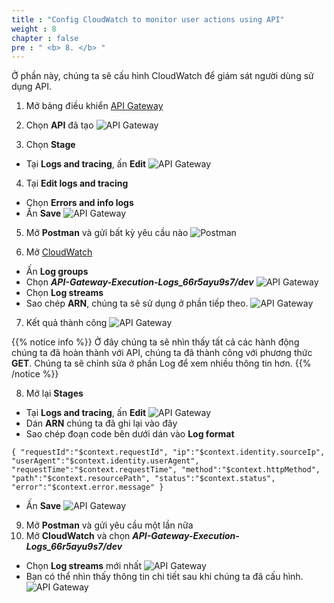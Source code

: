 ```yaml
---
title : "Config CloudWatch to monitor user actions using API"
weight : 8
chapter : false
pre : " <b> 8. </b> "
---
```


Ở phần này, chúng ta sẽ cấu hình CloudWatch để giám sát người dùng sử dụng API.

1. Mở bảng điều khiển [API Gateway](https:console.aws.amazon.com/apigateway)
2. Chọn **API** đã tạo
![API Gateway](images/8.configcloudwatch/001-configcloudwatch.png)

3. Chọn **Stage**
 + Tại **Logs and tracing**, ấn **Edit**
![API Gateway](images/8.configcloudwatch/002-configcloudwatch.png)

4. Tại **Edit logs and tracing**
 + Chọn **Errors and info logs**
 + Ấn **Save**
![API Gateway](images/8.configcloudwatch/003-configcloudwatch.png)

5. Mở **Postman** và gửi bất kỳ yêu cầu nào
![Postman](images/8.configcloudwatch/004-configcloudwatch.png)

6. Mở [CloudWatch](https:console.aws.amazon.com/cloudwatch)
 + Ấn **Log groups**
 + Chọn ***API-Gateway-Execution-Logs_66r5ayu9s7/dev***
![API Gateway](images/8.configcloudwatch/005-configcloudwatch.png)
 + Chọn **Log streams**
 + Sao chép **ARN**, chúng ta sẽ sử dụng ở phần tiếp theo.
![API Gateway](images/8.configcloudwatch/006-configcloudwatch.png)

7. Kết quả thành công
![API Gateway](images/8.configcloudwatch/007-configcloudwatch.png)

{{% notice info %}}
Ở đây chúng ta sẽ nhìn thấy tất cả các hành động chúng ta đã hoàn thành với API, chúng ta đã thành công với phương thức **GET**. Chúng ta sẽ chỉnh sửa ở phần Log để xem nhiều thông tin hơn.
{{% /notice %}}

8. Mở lại **Stages**
 + Tại **Logs and tracing**, ấn **Edit**
 ![API Gateway](images/8.configcloudwatch/008-configcloudwatch.png)
 + Dán **ARN** chúng ta đã ghi lại vào đây
 + Sao chép đoạn code bên dưới dán vào **Log format**
```
{ "requestId":"$context.requestId", "ip":"$context.identity.sourceIp", "userAgent":"$context.identity.userAgent", "requestTime":"$context.requestTime", "method":"$context.httpMethod", "path":"$context.resourcePath", "status":"$context.status", "error":"$context.error.message" }
```
 + Ấn **Save**
![API Gateway](/images/8.configcloudwatch/009-configcloudwatch.png)

9. Mở **Postman** và gửi yêu cầu một lần nữa
10. Mở **CloudWatch** và chọn ***API-Gateway-Execution-Logs_66r5ayu9s7/dev***
 + Chọn **Log streams** mới nhất
![API Gateway](images/8.configcloudwatch/010-configcloudwatch.png)
 + Bạn có thể nhìn thấy thông tin chi tiết sau khi chúng ta đã cấu hình.
![API Gateway](images/8.configcloudwatch/011-configcloudwatch.png)
